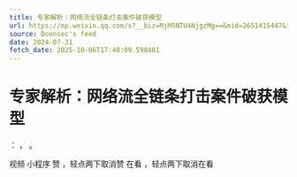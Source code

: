 ```yaml
---
title: 专家解析：网络流全链条打击案件破获模型
url: https://mp.weixin.qq.com/s?__biz=MjM5NTU4NjgzMg==&mid=2651415447&idx=2&sn=0d349912f25d670fcf1ab628a30c5c80
source: Doonsec's feed
date: 2024-07-31
fetch_date: 2025-10-06T17:40:09.598481
---
```


# 专家解析：网络流全链条打击案件破获模型

：
，
。

视频
小程序
赞
，轻点两下取消赞
在看
，轻点两下取消在看